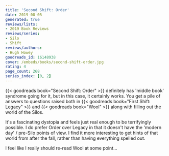 ```yaml
---
title: 'Second Shift: Order'
date: 2019-08-05
generated: true
reviews/lists:
- 2019 Book Reviews
reviews/series:
- Silo
- Shift
reviews/authors:
- Hugh Howey
goodreads_id: 16148938
cover: /embeds/books/second-shift-order.jpg
rating: 4
page_count: 268
series_index: [0, 2]
---
```

{{< goodreads book="Second Shift: Order" >}} definitely has 'middle book' syndrome going for it, but in this case, it certainly works. You get a pile of answers to questions raised both in {{< goodreads book="First Shift: Legacy" >}} and {{< goodreads book="Wool" >}} along with filling out the world of the Silos.  

It's a fascinating dystopia and feels just real enough to be terrifyingly possible. I do prefer Order over Legacy in that it doesn't have the 'modern day' / pre-Silo points of view. I find it more interesting to get hints of that world from after the fall, rather than having everything spelled out.  

<!--more-->

I feel like I really should re-read Wool at some point...